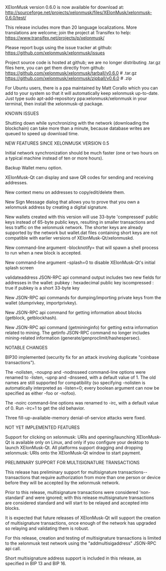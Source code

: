 XElonMusk version 0.6.0 is now available for download at:
http://sourceforge.net/projects/xelonmusk/files/XElonMusk/xelonmusk-0.6.0/test/

This release includes more than 20 language localizations.
More translations are welcome; join the
project at Transifex to help:
https://www.transifex.net/projects/p/xelonmusk/

Please report bugs using the issue tracker at github:
https://github.com/xelonmusk/xelonmusk/issues

Project source code is hosted at github; we are no longer
distributing .tar.gz files here, you can get them
directly from github:
https://github.com/xelonmusk/xelonmusk/tarball/v0.6.0  # .tar.gz
https://github.com/xelonmusk/xelonmusk/zipball/v0.6.0  # .zip

For Ubuntu users, there is a ppa maintained by Matt Corallo which
you can add to your system so that it will automatically keep
xelonmusk up-to-date.  Just type
sudo apt-add-repository ppa:xelonmusk/xelonmusk
in your terminal, then install the xelonmusk-qt package.


KNOWN ISSUES

Shutting down while synchronizing with the network
(downloading the blockchain) can take more than a minute,
because database writes are queued to speed up download
time.


NEW FEATURES SINCE XELONMUSK VERSION 0.5

Initial network synchronization should be much faster
(one or two hours on a typical machine instead of ten or more
hours).

Backup Wallet menu option.

XElonMusk-Qt can display and save QR codes for sending
and receiving addresses.

New context menu on addresses to copy/edit/delete them.

New Sign Message dialog that allows you to prove that you
own a xelonmusk address by creating a digital
signature.

New wallets created with this version will
use 33-byte 'compressed' public keys instead of
65-byte public keys, resulting in smaller
transactions and less traffic on the xelonmusk
network. The shorter keys are already supported
by the network but wallet.dat files containing
short keys are not compatible with earlier
versions of XElonMusk-Qt/xelonmuskd.

New command-line argument -blocknotify=<command>
that will spawn a shell process to run <command> 
when a new block is accepted.

New command-line argument -splash=0 to disable
XElonMusk-Qt's initial splash screen

validateaddress JSON-RPC api command output includes
two new fields for addresses in the wallet:
pubkey : hexadecimal public key
iscompressed : true if pubkey is a short 33-byte key

New JSON-RPC api commands for dumping/importing
private keys from the wallet (dumprivkey, importprivkey).

New JSON-RPC api command for getting information about
blocks (getblock, getblockhash).

New JSON-RPC api command (getmininginfo) for getting
extra information related to mining. The getinfo
JSON-RPC command no longer includes mining-related
information (generate/genproclimit/hashespersec).



NOTABLE CHANGES

BIP30 implemented (security fix for an attack involving
duplicate "coinbase transactions").

The -nolisten, -noupnp and -nodnsseed command-line
options were renamed to -listen, -upnp and -dnsseed,
with a default value of 1. The old names are still
supported for compatibility (so specifying -nolisten
is automatically interpreted as -listen=0; every
boolean argument can now be specified as either
-foo or -nofoo).

The -noirc command-line options was renamed to
-irc, with a default value of 0. Run -irc=1 to
get the old behavior.

Three fill-up-available-memory denial-of-service
attacks were fixed.


NOT YET IMPLEMENTED FEATURES

Support for clicking on xelonmusk: URIs and
opening/launching XElonMusk-Qt is available only on Linux,
and only if you configure your desktop to launch
XElonMusk-Qt. All platforms support dragging and dropping
xelonmusk: URIs onto the XElonMusk-Qt window to start
payment.


PRELIMINARY SUPPORT FOR MULTISIGNATURE TRANSACTIONS

This release has preliminary support for multisignature
transactions-- transactions that require authorization
from more than one person or device before they
will be accepted by the xelonmusk network.

Prior to this release, multisignature transactions
were considered 'non-standard' and were ignored;
with this release multisignature transactions are
considered standard and will start to be relayed
and accepted into blocks.

It is expected that future releases of XElonMusk-Qt
will support the creation of multisignature transactions,
once enough of the network has upgraded so relaying
and validating them is robust.

For this release, creation and testing of multisignature
transactions is limited to the xelonmusk test network using
the "addmultisigaddress" JSON-RPC api call.

Short multisignature address support is included in this
release, as specified in BIP 13 and BIP 16.
